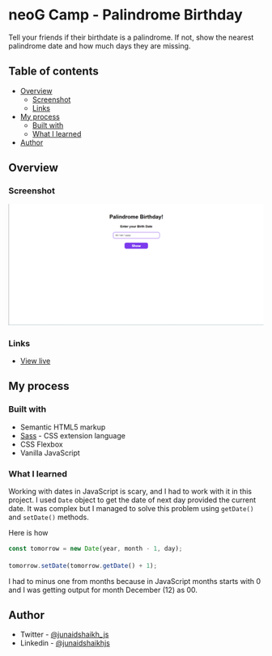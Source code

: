 # neoG Camp - Palindrome Birthday

Tell your friends if their birthdate is a palindrome. If not, show the nearest palindrome date and how much days they are missing.

## Table of contents

- [Overview](#overview)
  - [Screenshot](#screenshot)
  - [Links](#links)
- [My process](#my-process)
  - [Built with](#built-with)
  - [What I learned](#what-i-learned)
- [Author](#author)

## Overview

### Screenshot

![preview of project](./preview.gif)

### Links

- [View live](https://palindromebirthday1.netlify.app/)

## My process

### Built with

- Semantic HTML5 markup
- [Sass](https://sass-lang.com/) - CSS extension language
- CSS Flexbox
- Vanilla JavaScript

### What I learned

Working with dates in JavaScript is scary, and I had to work with it in this project. I used `Date` object to get the date of next day provided the current date. It was complex but I managed to solve this problem using `getDate()` and `setDate()` methods.

Here is how

```js
const tomorrow = new Date(year, month - 1, day);

tomorrow.setDate(tomorrow.getDate() + 1);
```

I had to minus one from months because in JavaScript months starts with 0 and I was getting output for month December (12) as 00.

## Author

- Twitter - [@junaidshaikh_js](https://twitter.com/junaidshaikh_js)
- Linkedin - [@junaidshaikhjs](https://www.linkedin.com/in/junaidshaikhjs/)
